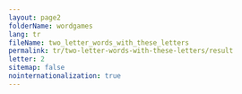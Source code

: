 ```yaml
---
layout: page2
folderName: wordgames
lang: tr
fileName: two_letter_words_with_these_letters
permalink: tr/two-letter-words-with-these-letters/result
letter: 2
sitemap: false
nointernationalization: true   
---
```

